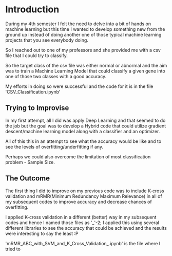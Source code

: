 
# Introduction

During my 4th semester I felt the need to delve into a bit of hands on machine learning but this time I wanted to develop something new from the ground up instead of doing another one of those typical machine learning projects that you see everybody doing.

So I reached out to one of my professors and she provided me with a csv file that I could try to classify.

So the target class of the csv file was either normal or abnormal and the aim was to train a Machine Learning Model that could classify a given gene into one of those two classes with a good accuracy.

My efforts in doing so were successful and the code for it is in the file 'CSV_Classification.ipynb'

## Trying to Improvise

In my first attempt, all I did was apply Deep Learning and that seemed to do the job but the goal was to develop a Hybrid code that could utilize gradient descent/machine learning model along with a classifier and an optimizer.

All of this this in an attempt to see what the accuracy would be like and to see the levels of overfitting/underfitting if any.

Perhaps we could also overcome the limitation of most classification problem - Sample Size.

## The Outcome

The first thing I did to improve on my previous code was to include K-cross validation and mRMR(Minimum Redundancy Maximum Relevance) in all of my subsequent codes to improve accuracy and decrease chances of overfitting.

I applied K-cross validation in a different (better) way in my subsequent codes and hence I named those files as '_'-2; I applied this using several different libraries to see the accuracy that could be achieved and the results were interesting to say the least :P

'mRMR_ABC_with_SVM_and_K_Cross_Validation_.ipynb' is the file where I tried to 

